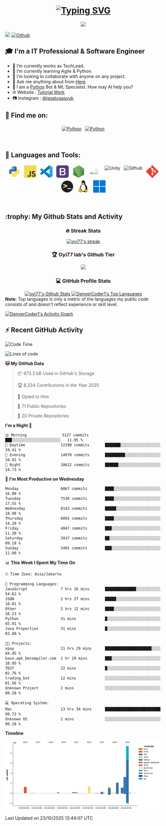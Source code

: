 
<h1 align="center">
  <a href="https://git.io/typing-svg"><img src="https://readme-typing-svg.demolab.com?font=Fira+Code&size=25&duration=2000&pause=1000&center=true&vCenter=true&repeat=false&width=435&lines=Hello+There+%F0%9F%91%8B!;%F0%9F%A4%96I+am+Paijo+a.k.a+Oyi77%F0%9F%A4%96" alt="Typing SVG" /></a>
</h1>
<p align="center">
  <!-- Typing SVG by DenverCoder1 - https://github.com/DenverCoder1/readme-typing-svg -->
  <a href="https://github.com/DenverCoder1/readme-typing-svg">
    <img src="https://readme-typing-svg.demolab.com/?lines=Full-stack%20Developer%20and%20app%20developer;Experienced%20IT%2FConsultant%20;5%2B%20years%20of%20coding%20experience;Always%20learning%20new%20things&font=Fira%20Code&center=true&width=500&height=45&color=f75c7e&vCenter=true&pause=1000&size=22" /></a>
</p>



![](https://visitor-badge.laobi.icu/badge?page_id=oyi77.oyi77) [![Github](https://img.shields.io/github/followers/oyi77?label=Followers&logo=Github)](https://github.com/oyi77)

## 🎓 I'm a IT Professional & Software Engineer

- 🔭 I’m currently works as TechLead.
- 🌱 I’m currently learning Agile & Python. 
- 👯 I’m looking to collaborate with anyone on any project.
- 💬 Ask me anything about from <a href="https://github.com/oyi77/oyi77/issues" title="Issues">Here</a>
- 🤖 I am a [Python](https://www.python.org/) Bot & ML Specialist. How may AI help you?
- 🌐 Website : [Tutorial Work](https://tutorialwork.my.id)
- 📷 Instagram : [@jasatugasyuk](https://instagram.com/jasatugasyuk)

## :email: Find me on:

<!--
[<img align="left" alt="oyi77" width="40px" src="https://raw.githubusercontent.com/iconic/open-iconic/master/svg/globe.svg" />][website]
[<img align="left" alt="oyi77 | LinkedIn" width="40px" src="https://cdn.jsdelivr.net/npm/simple-icons@v3/icons/linkedin.svg" />][linkedin]
[<img align="left" alt="oyi77 | Mail" width="40px" src="https://cdn.jsdelivr.net/npm/simple-icons@v3/icons/gmail.svg" />][mail]
-->

<p align="center">
<!--  <a href="https://www.charalambosioannou.tech" target="_blank" rel="noopener noreferrer"> <img src="https://cdn-icons-png.flaticon.com/512/841/841364.png" alt="Python" height="40" style="vertical-align:top; margin:4px"> </a> -->
 <a href="https://www.linkedin.com/in/fikriizzuddin/" target="_blank" rel="noopener noreferrer"> <img src="https://cdn-icons-png.flaticon.com/512/174/174857.png" alt="Python" height="40" style="vertical-align:top; margin:4px"></a>
 <a href="mailto:mbahkoe.pendekar@gmail.com"> <img src="https://cdn-icons-png.flaticon.com/512/726/726623.png" alt="Python" height="40" style="vertical-align:top; margin:4px"></a> 
<!--   <a href="https://dev.to/CharalambosIoannou" target="_blank" rel="noopener noreferrer"> <img src="https://img.shields.io/badge/DEV.TO-%230A0A0A.svg?&style=for-the-badge&logo=dev-dot-to&logoColor=white" alt="Python" height="40" style="vertical-align:top; margin:4px"> </a> -->
</p>

<br />


## 🧰 Languages and Tools:
<p align="center">
<img src="https://raw.githubusercontent.com/github/explore/80688e429a7d4ef2fca1e82350fe8e3517d3494d/topics/python/python.png" alt="Python" height="40" style="vertical-align:top; margin:4px">
<img src="https://raw.githubusercontent.com/github/explore/80688e429a7d4ef2fca1e82350fe8e3517d3494d/topics/javascript/javascript.png" alt="Javascript" height="40" style="vertical-align:top; margin:4px">
<img src="https://raw.githubusercontent.com/github/explore/80688e429a7d4ef2fca1e82350fe8e3517d3494d/topics/visual-studio-code/visual-studio-code.png" alt="VS Code" height="40" style="vertical-align:top; margin:4px">
<img src="https://raw.githubusercontent.com/github/explore/80688e429a7d4ef2fca1e82350fe8e3517d3494d/topics/bootstrap/bootstrap.png" alt="Bootstrap" height="40" style="vertical-align:top; margin:4px">
<img src="https://raw.githubusercontent.com/github/explore/80688e429a7d4ef2fca1e82350fe8e3517d3494d/topics/nodejs/nodejs.png" alt="NodeJS" height="40" style="vertical-align:top; margin:4px">
<img src="https://raw.githubusercontent.com/github/explore/80688e429a7d4ef2fca1e82350fe8e3517d3494d/topics/mysql/mysql.png" alt="MySQL" height="40" style="vertical-align:top; margin:4px">
 <img src="https://cdn-icons-png.flaticon.com/512/5969/5969346.png" alt="Unity" height="40" style="vertical-align:top; margin:4px">
<img src="https://cdn-icons-png.flaticon.com/512/5968/5968866.png" alt="Github" height="40" style="vertical-align:top; margin:4px">
<img src="https://raw.githubusercontent.com/github/explore/80688e429a7d4ef2fca1e82350fe8e3517d3494d/topics/git/git.png" alt="Git" height="40" style="vertical-align:top; margin:4px">
<img src="https://raw.githubusercontent.com/github/explore/80688e429a7d4ef2fca1e82350fe8e3517d3494d/topics/terminal/terminal.png" alt="Terminal" height="40" style="vertical-align:top; margin:4px">
<img src="https://raw.githubusercontent.com/github/explore/80688e429a7d4ef2fca1e82350fe8e3517d3494d/topics/linux/linux.png" alt="Linux" height="40" style="vertical-align:top; margin:4px" alt="Windows" height="40" style="vertical-align:top; margin:4px">
<img src="https://raw.githubusercontent.com/github/explore/80688e429a7d4ef2fca1e82350fe8e3517d3494d/topics/windows/windows.png" alt="Windows" height="40" style="vertical-align:top; margin:4px">

</p>

<br />




 <h2>:trophy: My Github Stats and Activity</h2>

  <h3 align="center">🔥 Streak Stats</h3>
  <div align="center">
  <p>
    <a href="https://github.com/DenverCoder1/github-readme-streak-stats">
      <img title="🔥 Get streak stats for your profile at git.io/streak-stats" alt="oyi77's streak" src="https://streak-stats.demolab.com/?user=oyi77&theme=monokai-metallian&hide_border=true"/>
    </a>
  </p>
  </div>
  
  <h3 align="center">🏆 Oyi77 lab's Github Tier</h3>
<div align="center">
<a href="https://app.dooboo.io/oyi77"><img src="https://server.dooboo.io/github-stats/oyi77" width="400" /></a>
</div>
  <h3 align="center">💻 GitHub Profile Stats</h3>

  <!-- https://github.com/anuraghazra/github-readme-stats -->
<div align="center">
  <a href="https://github.com/anuraghazra/github-readme-stats"><img alt="oyi77's Github Stats" src="https://denvercoder1-github-readme-stats.vercel.app/api/?username=oyi77&show_icons=true&include_all_commits=true&count_private=true&theme=react&hide_border=true&bg_color=1F222E&title_color=F85D7F&icon_color=F8D866" height="192px"/></a>
  <a href="https://github.com/anuraghazra/github-readme-stats"><img alt="DenverCoder1's Top Languages" src="https://denvercoder1-github-readme-stats.vercel.app/api/top-langs/?username=oyi77&langs_count=8&layout=compact&theme=react&hide_border=true&bg_color=1F222E&title_color=F85D7F&icon_color=F8D866&hide=Jupyter%20Notebook,Roff" height="192px"/></a>
  <br/>
</div>
  <b>Note:</b> Top languages is only a metric of the languages my public code consists of and doesn't reflect experience or skill level.
  
  <!-- https://github.com/ashutosh00710/github-readme-activity-graph -->

  <a href="https://github.com/ashutosh00710/github-readme-activity-graph"><img alt="DenverCoder1's Activity Graph" src="https://github-readme-activity-graph.cyclic.app/graph/?username=oyi77&bg_color=1F222E&color=F8D866&line=F85D7F&point=FFFFFF&hide_border=true" /></a>

  <h2>⚡ Recent GitHub Activity</h2>

  <!--RECENT_ACTIVITY:start-->
<!--RECENT_ACTIVITY:end-->
  
  <!--START_SECTION:waka-->
![Code Time](http://img.shields.io/badge/Code%20Time-1%2C710%20hrs%2043%20mins-blue)

![Lines of code](https://img.shields.io/badge/From%20Hello%20World%20I%27ve%20Written-20.4%20million%20lines%20of%20code-blue)

**🐱 My GitHub Data** 

> 📦 673.3 kB Used in GitHub's Storage 
 > 
> 🏆 8,334 Contributions in the Year 2025
 > 
> 💼 Opted to Hire
 > 
> 📜 71 Public Repositories 
 > 
> 🔑 20 Private Repositories 
 > 
**I'm a Night 🦉** 

```text
🌞 Morning                5127 commits        ███░░░░░░░░░░░░░░░░░░░░░░   11.95 % 
🌆 Daytime                12190 commits       ███████░░░░░░░░░░░░░░░░░░   28.41 % 
🌃 Evening                14978 commits       █████████░░░░░░░░░░░░░░░░   34.91 % 
🌙 Night                  10612 commits       ██████░░░░░░░░░░░░░░░░░░░   24.73 % 
```
📅 **I'm Most Productive on Wednesday** 

```text
Monday                   6867 commits        ████░░░░░░░░░░░░░░░░░░░░░   16.00 % 
Tuesday                  7530 commits        ████░░░░░░░░░░░░░░░░░░░░░   17.55 % 
Wednesday                8142 commits        █████░░░░░░░░░░░░░░░░░░░░   18.98 % 
Thursday                 6093 commits        ████░░░░░░░░░░░░░░░░░░░░░   14.20 % 
Friday                   4847 commits        ███░░░░░░░░░░░░░░░░░░░░░░   11.30 % 
Saturday                 3937 commits        ██░░░░░░░░░░░░░░░░░░░░░░░   09.18 % 
Sunday                   5491 commits        ███░░░░░░░░░░░░░░░░░░░░░░   12.80 % 
```


📊 **This Week I Spent My Time On** 

```text
🕑︎ Time Zone: Asia/Jakarta

💬 Programming Languages: 
JavaScript               7 hrs 26 mins       ██████████████░░░░░░░░░░░   54.62 % 
JSON                     2 hrs 27 mins       █████░░░░░░░░░░░░░░░░░░░░   18.01 % 
Other                    2 hrs 12 mins       ████░░░░░░░░░░░░░░░░░░░░░   16.23 % 
Python                   31 mins             █░░░░░░░░░░░░░░░░░░░░░░░░   03.91 % 
Java Properties          31 mins             █░░░░░░░░░░░░░░░░░░░░░░░░   03.80 % 

🐱‍💻 Projects: 
xpay                     11 hrs 29 mins      █████████████████████░░░░   84.45 % 
base.apk_Decompiler.com  1 hr 29 mins        ███░░░░░░░░░░░░░░░░░░░░░░   10.95 % 
TEST                     22 mins             █░░░░░░░░░░░░░░░░░░░░░░░░   02.76 % 
trading_bot              12 mins             ░░░░░░░░░░░░░░░░░░░░░░░░░   01.56 % 
Unknown Project          2 mins              ░░░░░░░░░░░░░░░░░░░░░░░░░   00.28 % 

💻 Operating System: 
Mac                      13 hrs 34 mins      █████████████████████████   99.72 % 
Unknown OS               2 mins              ░░░░░░░░░░░░░░░░░░░░░░░░░   00.28 % 
```

**Timeline**

![Lines of Code chart](https://raw.githubusercontent.com/oyi77/oyi77/main/assets/bar_graph.png)


 Last Updated on 23/10/2025 13:44:07 UTC
<!--END_SECTION:waka-->




[linkedin]: https://linkedin.com/in/fikriizzuddin/
[mail]: mailto:mbahkoe.pendekar@gmail.com




